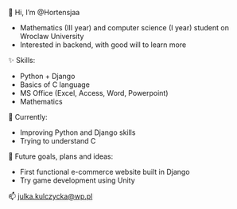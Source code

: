 👋 Hi, I’m @Hortensjaa
- Mathematics (III year) and computer science (I year) student on Wroclaw University
- Interested in backend, with good will to learn more

✨ Skills:
- Python + Django
- Basics of C language
- MS Office (Excel, Access, Word, Powerpoint)
- Mathematics 

🌱 Currently:
- Improving Python and Django skills
- Trying to understand C

🚀 Future goals, plans and ideas:
- First functional e-commerce website built in Django
- Try game development using Unity 

📫 julka.kulczycka@wp.pl
